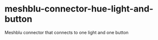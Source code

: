# meshblu-connector-hue-light-and-button
Meshblu connector that connects to one light and one button

